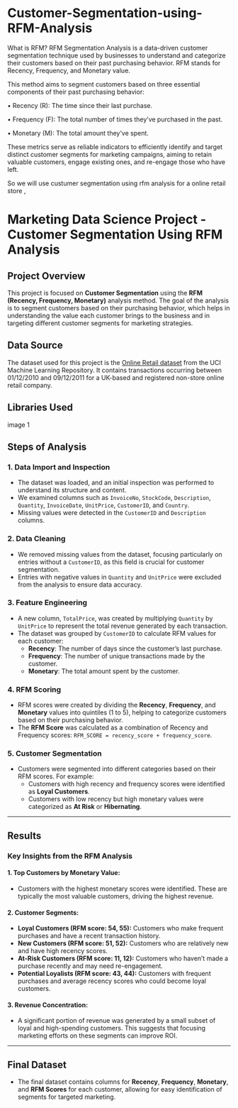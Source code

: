 # Customer-Segmentation-using-RFM-Analysis

What is RFM?
RFM Segmentation Analysis is a data-driven customer segmentation technique used by businesses to understand and categorize their customers based on their past purchasing behavior.
RFM stands for Recency, Frequency, and Monetary value.

This method aims to segment customers based on three essential components of their past purchasing behavior:

• Recency (R): The time since their last purchase.

• Frequency (F): The total number of times they’ve purchased in the past.

• Monetary (M): The total amount they’ve spent.

These metrics serve as reliable indicators to efficiently identify and target distinct customer segments for marketing campaigns, aiming to retain valuable customers, engage existing ones, and re-engage those who have left.

So we will use custumer segmentation using rfm analysis for a online retail store ,

# Marketing Data Science Project - Customer Segmentation Using RFM Analysis

## Project Overview

This project is focused on **Customer Segmentation** using the **RFM (Recency, Frequency, Monetary)** analysis method. The goal of the analysis is to segment customers based on their purchasing behavior, which helps in understanding the value each customer brings to the business and in targeting different customer segments for marketing strategies.

## Data Source

The dataset used for this project is the [Online Retail dataset](https://archive.ics.uci.edu/dataset/352/online+retail) from the UCI Machine Learning Repository. It contains transactions occurring between 01/12/2010 and 09/12/2011 for a UK-based and registered non-store online retail company.

## Libraries Used

image 1

## Steps of Analysis

### 1. Data Import and Inspection
- The dataset was loaded, and an initial inspection was performed to understand its structure and content.
- We examined columns such as `InvoiceNo`, `StockCode`, `Description`, `Quantity`, `InvoiceDate`, `UnitPrice`, `CustomerID`, and `Country`.
- Missing values were detected in the `CustomerID` and `Description` columns.

### 2. Data Cleaning
- We removed missing values from the dataset, focusing particularly on entries without a `CustomerID`, as this field is crucial for customer segmentation.
- Entries with negative values in `Quantity` and `UnitPrice` were excluded from the analysis to ensure data accuracy.

### 3. Feature Engineering
- A new column, `TotalPrice`, was created by multiplying `Quantity` by `UnitPrice` to represent the total revenue generated by each transaction.
- The dataset was grouped by `CustomerID` to calculate RFM values for each customer:
  - **Recency**: The number of days since the customer’s last purchase.
  - **Frequency**: The number of unique transactions made by the customer.
  - **Monetary**: The total amount spent by the customer.

### 4. RFM Scoring
- RFM scores were created by dividing the **Recency**, **Frequency**, and **Monetary** values into quintiles (1 to 5), helping to categorize customers based on their purchasing behavior.
- The **RFM Score** was calculated as a combination of Recency and Frequency scores: `RFM_SCORE = recency_score + frequency_score`.

### 5. Customer Segmentation
- Customers were segmented into different categories based on their RFM scores. For example:
  - Customers with high recency and frequency scores were identified as **Loyal Customers**.
  - Customers with low recency but high monetary values were categorized as **At Risk** or **Hibernating**.

---

## Results

### Key Insights from the RFM Analysis

#### 1. Top Customers by Monetary Value:
- Customers with the highest monetary scores were identified. These are typically the most valuable customers, driving the highest revenue.

#### 2. Customer Segments:
- **Loyal Customers (RFM score: 54, 55):** Customers who make frequent purchases and have a recent transaction history.
- **New Customers (RFM score: 51, 52):** Customers who are relatively new and have high recency scores.
- **At-Risk Customers (RFM score: 11, 12):** Customers who haven’t made a purchase recently and may need re-engagement.
- **Potential Loyalists (RFM score: 43, 44):** Customers with frequent purchases and average recency scores who could become loyal customers.

#### 3. Revenue Concentration:
- A significant portion of revenue was generated by a small subset of loyal and high-spending customers. This suggests that focusing marketing efforts on these segments can improve ROI.

---

## Final Dataset

- The final dataset contains columns for **Recency**, **Frequency**, **Monetary**, and **RFM Scores** for each customer, allowing for easy identification of segments for targeted marketing.
